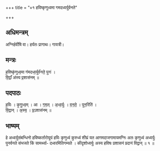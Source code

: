 +++
title = "०१ हविष्कृणुध्वमा गमदध्वर्युर्वनते"

+++
## अधिमन्त्रम्
अग्निर्हवींषि वा। हर्यतः प्रागाथः। गायत्री।

## मन्त्रः
ह॒विष्कृ॑णुध्व॒मा ग॑मदध्व॒र्युर्व॑नते॒ पुनः॑ ।  
वि॒द्वाँ अ॑स्य प्र॒शास॑नम् ॥

## पदपाठः
ह॒विः । कृ॒णु॒ध्व॒म् । आ । ग॒म॒त् । अ॒ध्व॒र्युः । व॒न॒ते॒ । पुन॒रिति॑ ।  
वि॒द्वान् । अ॒स्य॒ । प्र॒ऽशास॑नम् ॥

## भाष्यम्
हे अध्वर्युसंबन्धिनो हविष्कर्तारोयूयं हविः कृणुध्वं कुरुध्वं शीघ्रं यत आगमदाजगामायमग्निः अतः कृणुध्वं अध्वर्युः पुनर्वनते संभजते किं सामर्थ्या- दध्वरमितिगम्यते । कीदृशोध्वर्युः अस्य हविषः प्रशासनं प्रदानं विद्वान् ॥ १ ॥